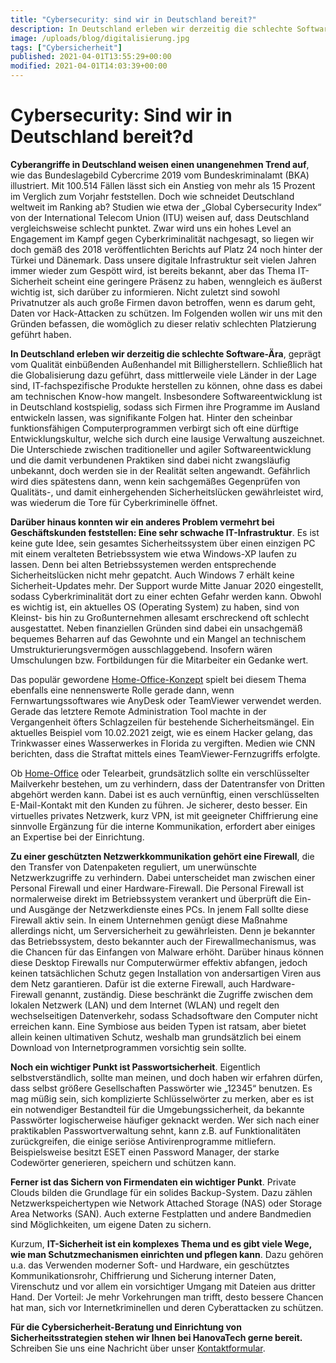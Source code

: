 ```yaml
---
title: "Cybersecurity: sind wir in Deutschland bereit?"
description: In Deutschland erleben wir derzeitig die schlechte Software-Ära, geprägt vom Qualität einbüßenden Außenhandel mit Billigherstellern.
image: /uploads/blog/digitalisierung.jpg
tags: ["Cybersicherheit"]
published: 2021-04-01T13:55:29+00:00
modified: 2021-04-01T14:03:39+00:00
---
```


# Cybersecurity: Sind wir in Deutschland bereit?d

**Cyberangriffe in Deutschland weisen einen unangenehmen Trend auf**, wie das Bundeslagebild Cybercrime 2019 vom Bundeskriminalamt (BKA) illustriert. Mit 100.514 Fällen lässt sich ein Anstieg von mehr als 15 Prozent im Verglich zum Vorjahr feststellen. Doch wie schneidet Deutschland weltweit im Ranking ab? Studien wie etwa der „Global Cybersecurity Index“ von der International Telecom Union (ITU) weisen auf, dass Deutschland vergleichsweise schlecht punktet. Zwar wird uns ein hohes Level an Engagement im Kampf gegen Cyberkriminalität nachgesagt, so liegen wir doch gemäß des 2018 veröffentlichten Berichts auf Platz 24 noch hinter der Türkei und Dänemark. Dass unsere digitale Infrastruktur seit vielen Jahren immer wieder zum Gespött wird, ist bereits bekannt, aber das Thema IT-Sicherheit scheint eine geringere Präsenz zu haben, wenngleich es äußerst wichtig ist, sich darüber zu informieren. Nicht zuletzt sind sowohl Privatnutzer als auch große Firmen davon betroffen, wenn es darum geht, Daten vor Hack-Attacken zu schützen. Im Folgenden wollen wir uns mit den Gründen befassen, die womöglich zu dieser relativ schlechten Platzierung geführt haben.

**In Deutschland erleben wir derzeitig die schlechte Software-Ära**, geprägt vom Qualität einbüßenden Außenhandel mit Billigherstellern. Schließlich hat die Globalisierung dazu geführt, dass mittlerweile viele Länder in der Lage sind, IT-fachspezifische Produkte herstellen zu können, ohne dass es dabei am technischen Know-how mangelt. Insbesondere Softwareentwicklung ist in Deutschland kostspielig, sodass sich Firmen ihre Programme im Ausland entwickeln lassen, was signifikante Folgen hat. Hinter den scheinbar funktionsfähigen Computerprogrammen verbirgt sich oft eine dürftige Entwicklungskultur, welche sich durch eine lausige Verwaltung auszeichnet. Die Unterschiede zwischen traditioneller und agiler Softwareentwicklung und die damit verbundenen Praktiken sind dabei nicht zwangsläufig unbekannt, doch werden sie in der Realität selten angewandt. Gefährlich wird dies spätestens dann, wenn kein sachgemäßes Gegenprüfen von Qualitäts-, und damit einhergehenden Sicherheitslücken gewährleistet wird, was wiederum die Tore für Cyberkriminelle öffnet.

**Darüber hinaus konnten wir ein anderes Problem vermehrt bei Geschäftskunden feststellen: Eine sehr schwache IT-Infrastruktur**. Es ist keine gute Idee, sein gesamtes Sicherheitssystem über einen einzigen PC mit einem veralteten Betriebssystem wie etwa Windows-XP laufen zu lassen. Denn bei alten Betriebssystemen werden entsprechende Sicherheitslücken nicht mehr gepatcht. Auch Windows 7 erhält keine Sicherheit-Updates mehr. Der Support wurde Mitte Januar 2020 eingestellt, sodass Cyberkriminalität dort zu einer echten Gefahr werden kann. Obwohl es wichtig ist, ein aktuelles OS (Operating System) zu haben, sind von Kleinst- bis hin zu Großunternehmen allesamt erschreckend oft schlecht ausgestattet. Neben finanziellen Gründen sind dabei ein unsachgemäß bequemes Beharren auf das Gewohnte und ein Mangel an technischem Umstrukturierungsvermögen ausschlaggebend. Insofern wären Umschulungen bzw. Fortbildungen für die Mitarbeiter ein Gedanke wert.

Das populär gewordene [Home-Office-Konzept](/blog/und-wie-komme-ich-jetzt-ins-homeoffice) spielt bei diesem Thema ebenfalls eine nennenswerte Rolle gerade dann, wenn Fernwartungssoftwares wie AnyDesk oder TeamViewer verwendet werden. Gerade das letztere Remote Administration Tool machte in der Vergangenheit öfters Schlagzeilen für bestehende Sicherheitsmängel. Ein aktuelles Beispiel vom 10.02.2021 zeigt, wie es einem Hacker gelang, das Trinkwasser eines Wasserwerkes in Florida zu vergiften. Medien wie CNN berichten, dass die Straftat mittels eines TeamViewer-Fernzugriffs erfolgte.

Ob [Home-Office](/blog/homeoffice-desktop-oder-laptop) oder Telearbeit, grundsätzlich sollte ein verschlüsselter Mailverkehr bestehen, um zu verhindern, dass der Datentransfer von Dritten abgehört werden kann. Dabei ist es auch vernünftig, einen verschlüsselten E-Mail-Kontakt mit den Kunden zu führen. Je sicherer, desto besser. Ein virtuelles privates Netzwerk, kurz VPN, ist mit geeigneter Chiffrierung eine sinnvolle Ergänzung für die interne Kommunikation, erfordert aber einiges an Expertise bei der Einrichtung.

**Zu einer geschützten Netzwerkkommunikation gehört eine Firewall**, die den Transfer von Datenpaketen reguliert, um unerwünschte Netzwerkzugriffe zu verhindern. Dabei unterscheidet man zwischen einer Personal Firewall und einer Hardware-Firewall. Die Personal Firewall ist normalerweise direkt im Betriebssystem verankert und überprüft die Ein- und Ausgänge der Netzwerkdienste eines PCs. In jenem Fall sollte diese Firewall aktiv sein. In einem Unternehmen genügt diese Maßnahme allerdings nicht, um Serversicherheit zu gewährleisten. Denn je bekannter das Betriebssystem, desto bekannter auch der Firewallmechanismus, was die Chancen für das Einfangen von Malware erhöht. Darüber hinaus können diese Desktop Firewalls nur Computerwürmer effektiv abfangen, jedoch keinen tatsächlichen Schutz gegen Installation von andersartigen Viren aus dem Netz garantieren. Dafür ist die externe Firewall, auch Hardware-Firewall genannt, zuständig. Diese beschränkt die Zugriffe zwischen dem lokalen Netzwerk (LAN) und dem Internet (WLAN) und regelt den wechselseitigen Datenverkehr, sodass Schadsoftware den Computer nicht erreichen kann. Eine Symbiose aus beiden Typen ist ratsam, aber bietet allein keinen ultimativen Schutz, weshalb man grundsätzlich bei einem Download von Internetprogrammen vorsichtig sein sollte. 

**Noch ein wichtiger Punkt ist Passwortsicherheit**. Eigentlich selbstverständlich, sollte man meinen, und doch haben wir erfahren dürfen, dass selbst größere Gesellschaften Passwörter wie „12345“ benutzen. Es mag müßig sein, sich komplizierte Schlüsselwörter zu merken, aber es ist ein notwendiger Bestandteil für die Umgebungssicherheit, da bekannte Passwörter logischerweise häufiger geknackt werden. Wer sich nach einer praktikablen Passwortverwaltung sehnt, kann z.B. auf Funktionalitäten zurückgreifen, die einige seriöse Antivirenprogramme mitliefern. Beispielsweise besitzt ESET einen Password Manager, der starke Codewörter generieren, speichern und schützen kann.

**Ferner ist das Sichern von Firmendaten ein wichtiger Punkt**. Private Clouds bilden die Grundlage für ein solides Backup-System. Dazu zählen Netzwerkspeichertypen wie Network Attached Storage (NAS) oder Storage Area Networks (SAN). Auch externe Festplatten und andere Bandmedien sind Möglichkeiten, um eigene Daten zu sichern.

Kurzum, **IT-Sicherheit ist ein komplexes Thema und es gibt viele Wege, wie man Schutzmechanismen einrichten und pflegen kann**. Dazu gehören u.a. das Verwenden moderner Soft- und Hardware, ein geschütztes Kommunikationsrohr, Chiffrierung und Sicherung interner Daten, Virenschutz und vor allem ein vorsichtiger Umgang mit Dateien aus dritter Hand. Der Vorteil: Je mehr Vorkehrungen man trifft, desto bessere Chancen hat man, sich vor Internetkriminellen und deren Cyberattacken zu schützen.

**Für die Cybersicherheit-Beratung und Einrichtung von Sicherheitsstrategien stehen wir Ihnen bei HanovaTech gerne bereit.** Schreiben Sie uns eine Nachricht über unser [Kontaktformular]().